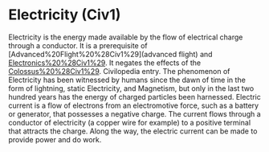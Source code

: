 # Electricity (Civ1)

Electricity is the energy made available by the flow of electrical charge through a conductor.
It is a prerequisite of [Advanced%20Flight%20%28Civ1%29](advanced flight) and [Electronics%20%28Civ1%29](electronics).
It negates the effects of the [Colossus%20%28Civ1%29](Colossus).
Civilopedia entry.
The phenomenon of Electricity has been witnessed by humans since the dawn of time in the form of lightning, static Electricity, and Magnetism, but only in the last two hundred years has the energy of charged particles been harnessed. Electric current is a flow of electrons from an electromotive force, such as a battery or generator, that possesses a negative charge. The current flows through a conductor of electricity (a copper wire for example) to a positive terminal that attracts the charge. Along the way, the electric current can be made to provide power and do work.